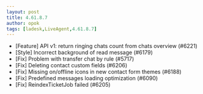 ```yaml
---
layout: post
title: 4.61.8.7
author: opok
tags: [ladesk,LiveAgent,4.61.8.7]
---
```


- [Feature] API v1: return ringing chats count from chats overview (#6221)
- [Style] Incorrect background of read message (#6179)
- [Fix] Problem with transfer chat by rule (#5717)
- [Fix] Deleting contact custom fields (#6206)
- [Fix] Missing on/offline icons in new contact form themes (#6188)
- [Fix] Predefined messages loading optimization (#6090)
- [Fix] ReindexTicketJob failed (#6205)
